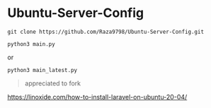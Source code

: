 # Ubuntu-Server-Config

```git clone https://github.com/Raza9798/Ubuntu-Server-Config.git```

```python3 main.py```

or

```python3 main_latest.py```

> appreciated to fork

https://linoxide.com/how-to-install-laravel-on-ubuntu-20-04/
